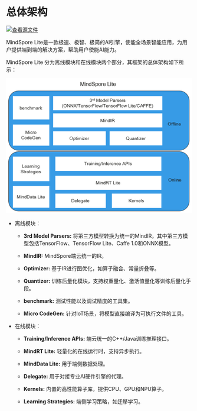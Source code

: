 # 总体架构

[![查看源文件](https://mindspore-website.obs.cn-north-4.myhuaweicloud.com/website-images/r2.4.0/resource/_static/logo_source.svg)](https://gitee.com/mindspore/docs/blob/r2.4.0/docs/lite/docs/source_zh_cn/reference/architecture_lite.md)

MindSpore Lite是一款极速、极智、极简的AI引擎，使能全场景智能应用，为用户提供端到端的解决方案，帮助用户使能AI能力。

MindSpore Lite 分为离线模块和在线模块两个部分，其框架的总体架构如下所示：

![architecture](./images/MindSpore-Lite-architecture.png)

- 离线模块：

    - **3rd Model Parsers:** 将第三方模型转换为统一的MindIR，其中第三方模型包括TensorFlow、TensorFlow Lite、Caffe 1.0和ONNX模型。

    - **MindIR:** MindSpore端云统一的IR。

    - **Optimizer:** 基于IR进行图优化，如算子融合、常量折叠等。

    - **Quantizer:** 训练后量化模块，支持权重量化、激活值量化等训练后量化手段。

    - **benchmark:** 测试性能以及调试精度的工具集。

    - **Micro CodeGen:** 针对IoT场景，将模型直接编译为可执行文件的工具。

- 在线模块：

    - **Training/Inference APIs:** 端云统一的C++/Java训练推理接口。

    - **MindRT Lite:** 轻量化的在线运行时，支持异步执行。

    - **MindData Lite:** 用于端侧数据处理。

    - **Delegate:** 用于对接专业AI硬件引擎的代理。

    - **Kernels:** 内置的高性能算子库，提供CPU、GPU和NPU算子。

    - **Learning Strategies:** 端侧学习策略，如迁移学习。
